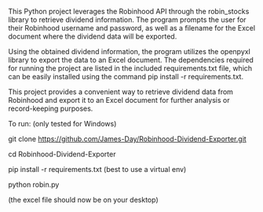 This Python project leverages the Robinhood API through the robin_stocks library to retrieve dividend information. The program prompts the user for their Robinhood username and password, as well as a filename for the Excel document where the dividend data will be exported.

Using the obtained dividend information, the program utilizes the openpyxl library to export the data to an Excel document. The dependencies required for running the project are listed in the included requirements.txt file, which can be easily installed using the command pip install -r requirements.txt.

This project provides a convenient way to retrieve dividend data from Robinhood and export it to an Excel document for further analysis or record-keeping purposes.

To run: (only tested for Windows)

git clone https://github.com/James-Day/Robinhood-Dividend-Exporter.git

cd Robinhood-Dividend-Exporter

pip install -r requirements.txt (best to use a virtual env)

python robin.py

(the excel file should now be on your desktop)
